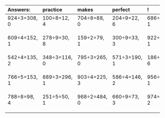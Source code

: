 | Answers: | practice | makes | perfect | ! |
| :--- | :--- | :--- | :--- | :--- |
| 924÷3=308, 0 | 100÷8=12, 4 | 704÷8=88, 0 | 204÷9=22, 6 | 686÷5=137, 1 | 
|   |   |   |   |   | 
|   |   |   |   |   | 
|   |   |   |   |   | 
| 609÷4=152, 1 | 278÷9=30, 8 | 159÷2=79, 1 | 300÷9=33, 3 | 922÷3=307, 1 | 
|   |   |   |   |   | 
|   |   |   |   |   | 
|   |   |   |   |   | 
| 542÷4=135, 2 | 348÷3=116, 0 | 795÷3=265, 0 | 571÷3=190, 1 | 186÷9=20, 6 | 
|   |   |   |   |   | 
|   |   |   |   |   | 
|   |   |   |   |   | 
| 766÷5=153, 1 | 889÷3=296, 1 | 903÷4=225, 3 | 586÷4=146, 2 | 956÷5=191, 1 | 
|   |   |   |   |   | 
|   |   |   |   |   | 
|   |   |   |   |   | 
| 788÷8=98, 4 | 251÷5=50, 1 | 968÷2=484, 0 | 660÷9=73, 3 | 974÷3=324, 2 | 
|   |   |   |   |   | 
|   |   |   |   |   | 
|   |   |   |   |   | 
